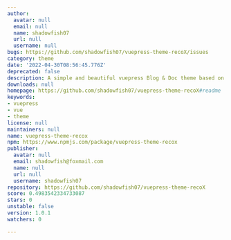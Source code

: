 ```yaml
---
author:
  avatar: null
  email: null
  name: shadowfish07
  url: null
  username: null
bugs: https://github.com/shadowfish07/vuepress-theme-recoX/issues
category: theme
date: '2022-04-30T08:56:45.776Z'
deprecated: false
description: A simple and beautiful vuepress Blog & Doc theme based on vuepress-theme-reco
downloads: null
homepage: https://github.com/shadowfish07/vuepress-theme-recoX#readme
keywords:
- vuepress
- vue
- theme
license: null
maintainers: null
name: vuepress-theme-recox
npm: https://www.npmjs.com/package/vuepress-theme-recox
publisher:
  avatar: null
  email: shadowfish@foxmail.com
  name: null
  url: null
  username: shadowfish07
repository: https://github.com/shadowfish07/vuepress-theme-recoX
score: 0.4983542334733087
stars: 0
unstable: false
version: 1.0.1
watchers: 0

---
```


